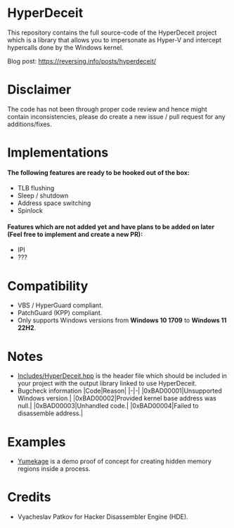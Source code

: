 # HyperDeceit
This repository contains the full source-code of the HyperDeceit project which is a library that allows you to impersonate as Hyper-V and intercept hypercalls done by the Windows kernel.

Blog post: https://reversing.info/posts/hyperdeceit/

# Disclaimer
The code has not been through proper code review and hence might contain inconsistencies, please do create a new issue / pull request for any additions/fixes.

# Implementations
#### The following features are ready to be hooked out of the box:
- TLB flushing
- Sleep / shutdown
- Address space switching
- Spinlock
#### Features which are not added yet and have plans to be added on later (Feel free to implement and create a new PR):
- IPI
- ???

# Compatibility
- VBS / HyperGuard compliant.
- PatchGuard (KPP) compliant.
- Only supports Windows versions from **Windows 10 1709** to **Windows 11 22H2**.

# Notes
- [Includes/HyperDeceit.hpp](https://github.com/Xyrem/HyperDeceit/blob/main/Includes/HyperDeceit.hpp) is the header file which should be included in your project with the output library linked to use HyperDeceit.
- Bugcheck information
  |Code|Reason|
  |-|-|
  |0xBAD00001|Unsupported Windows version.|
  |0xBAD00002|Provided kernel base address was null.|
  |0xBAD00003|Unhandled code.|
  |0xBAD00004|Failed to disassemble address.|

# Examples
- [Yumekage](https://github.com/Xyrem/Yumekage) is a demo proof of concept for creating hidden memory regions inside a process.

# Credits
- Vyacheslav Patkov for Hacker Disassembler Engine (HDE).
